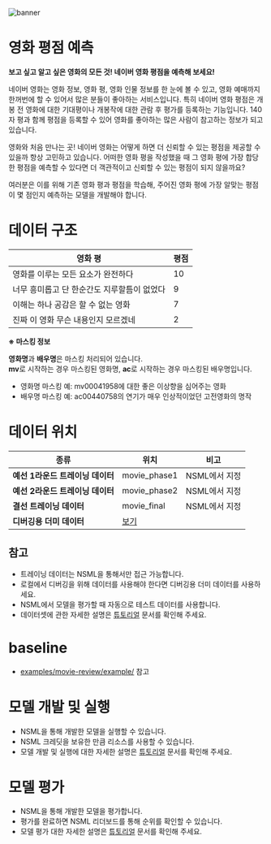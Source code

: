 ![banner](../res/movie.png)

# 영화 평점 예측

**보고 싶고 알고 싶은 영화의 모든 것! 네이버 영화 평점을 예측해 보세요!**

네이버 영화는 영화 정보, 영화 평, 영화 인물 정보를 한 눈에 볼 수 있고, 영화 예매까지 한꺼번에 할 수 있어서 많은 분들이 좋아하는 서비스입니다. 특히 네이버 영화 평점은 개봉 전 영화에 대한 기대평이나 개봉작에 대한 관람 후 평가를 등록하는 기능입니다. 140자 평과 함께 평점을 등록할 수 있어 영화를 좋아하는 많은 사람이 참고하는 정보가 되고 있습니다.

영화와 처음 만나는 곳! 네이버 영화는 어떻게 하면 더 신뢰할 수 있는 평점을 제공할 수 있을까 항상 고민하고 있습니다. 어떠한 영화 평을 작성했을 때 그 영화 평에 가장 합당한 평점을 예측할 수 있다면 더 객관적이고 신뢰할 수 있는 평점이 되지 않을까요?

여러분은 이를 위해 기존 영화 평과 평점을 학습해, 주어진 영화 평에 가장 알맞는 평점이 몇 점인지 예측하는 모델을 개발해야 합니다.

# 데이터 구조

| 영화 평 | 평점|
| ----- | ---- |
| 영화를 이루는 모든 요소가 완전하다 | 10 |
| 너무 흥미롭고 단 한순간도 지루할틈이 없었다 | 9 |
| 이해는 하나 공감은 할 수 없는 영화 | 7 |
| 진짜 이 영화 무슨 내용인지 모르겠네 | 2 |

**※ 마스킹 정보**

**영화명**과 **배우명**은 마스킹 처리되어 있습니다.<br>
**mv**로 시작하는 경우 마스킹된 영화명, **ac**로 시작하는 경우 마스킹된 배우명입니다.

* 영화명 마스킹 예: mv00041958에 대한 좋은 이상향을 심어주는 영화<br>
* 배우명 마스킹 예: ac00440758의 연기가 매우 인상적이었던 고전영화의 명작<br>

# 데이터 위치

| 종류           | 위치          | 비고 |
| ------------- | ------------ | ---- |
| **예선 1라운드 트레이닝 데이터** | movie_phase1 | NSML에서 지정 |
| **예선 2라운드 트레이닝 데이터** | movie_phase2 | NSML에서 지정 |
| **결선 트레이닝 데이터** | movie_final | NSML에서 지정 |
| **디버깅용 더미 데이터** | [보기](examples/movie-review/sample_data/movie_review/train) | &nbsp; |

## 참고

* 트레이닝 데이터는 NSML을 통해서만 접근 가능합니다.
* 로컬에서 디버깅을 위해 데이터를 사용해야 한다면 디버깅용 더미 데이터를 사용하세요.
* NSML에서 모델을 평가할 때 자동으로 테스트 데이터를 사용합니다.
* 데이터셋에 관한 자세한 설명은 [튜토리얼](tutorial.md#dataset) 문서를 확인해 주세요.

# baseline
* [examples/movie-review/example/](examples/movie-review/example/) 참고

# 모델 개발 및 실행

* NSML을 통해 개발한 모델을 실행할 수 있습니다.
* NSML 크레딧을 보유한 만큼 리소스를 사용할 수 있습니다.
* 모델 개발 및 실행에 대한 자세한 설명은 [튜토리얼](tutorial.md#run) 문서를 확인해 주세요.

# 모델 평가

* NSML을 통해 개발한 모델을 평가합니다.
* 평가를 완료하면 NSML 리더보드를 통해 순위를 확인할 수 있습니다.
* 모델 평가 대한 자세한 설명은 [튜토리얼](tutorial.md#evaluate) 문서를 확인해 주세요.

